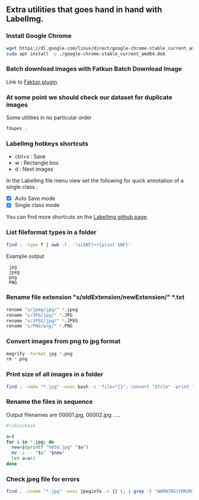 ## Extra utilities that goes hand in hand with LabelImg.
 
### Install Google Chrome
```bash
wget https://dl.google.com/linux/direct/google-chrome-stable_current_amd64.deb
sudo apt install -y ./google-chrome-stable_current_amd64.deb
```
### Batch download images with Fatkun Batch Download Image
Link to [Faktun plugin](https://chrome.google.com/webstore/detail/fatkun-batch-download-ima/nnjjahlikiabnchcpehcpkdeckfgnohf/RK%3D2/RS%3DPnB3CMxxSoOYRnLD3KKFviCVQvs-).

###  At some point we should check our dataset for duplicate images
Some utilities in no particular order
```bash
fdupes .
```


###  LabelImg hotkeys shortcuts

- ctrl+s  : Save
- w	: Rectangle box
- d : Next images

In the LabelImg file menu view set the following for quick annotation of a single class :
 - [x] Auto Save mode
 - [x] Single class mode 

You can find more shortcuts on the [LabelImg github page](https://github.com/tzutalin/labelImg).


### List fileformat types in a folder
```bash
find . -type f | awk -F. '!a[$NF]++{print $NF}'
```
Example output
```
 jpg
 jpeg
 png
 PNG
```


### Rename file extension "s/oldExtension/newExtension/" *.txt
```bash
rename "s/jpeg/jpg/" *.jpeg
rename "s/JPG/jpg/" *.JPG
rename "s/JPEG/jpg/" *.JPEG
rename "s/PNG/png/" *.PNG
```

### Convert images from png to jpg format
```bash
mogrify -format jpg *.png
rm *.png
```

### Print size of all images in a folder
```bash
find . -name "*.jpg" -exec bash -c 'file="{}"; convert "$file" -print "Size: %wx%h\n" /dev/null' \;
```


### Rename the files in sequence
Output filenames are 00001.jpg, 00002.jpg .....

```bash
#!/bin/bash

a=1
for i in *.jpg; do
  new=$(printf "%05d.jpg" "$a") 
  mv -i -- "$i" "$new"
  let a=a+1
done
```


### Check jpeg file for errors
```bash
find . -iname "*.jpg" -exec jpeginfo -c {} \; | grep -E "WARNING|ERROR"
```
